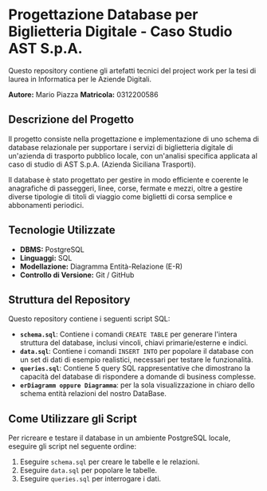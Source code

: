 # Progettazione Database per Biglietteria Digitale - Caso Studio AST S.p.A.

Questo repository contiene gli artefatti tecnici del project work per la tesi di laurea in Informatica per le Aziende Digitali.

**Autore:** Mario Piazza
**Matricola:** 0312200586

## Descrizione del Progetto

Il progetto consiste nella progettazione e implementazione di uno schema di database relazionale per supportare i servizi di biglietteria digitale di un'azienda di trasporto pubblico locale, con un'analisi specifica applicata al caso di studio di AST S.p.A. (Azienda Siciliana Trasporti).

Il database è stato progettato per gestire in modo efficiente e coerente le anagrafiche di passeggeri, linee, corse, fermate e mezzi, oltre a gestire diverse tipologie di titoli di viaggio come biglietti di corsa semplice e abbonamenti periodici.

## Tecnologie Utilizzate

* **DBMS:** PostgreSQL
* **Linguaggi:** SQL
* **Modellazione:** Diagramma Entità-Relazione (E-R)
* **Controllo di Versione:** Git / GitHub

## Struttura del Repository

Questo repository contiene i seguenti script SQL:

* **`schema.sql`**: Contiene i comandi `CREATE TABLE` per generare l'intera struttura del database, inclusi vincoli, chiavi primarie/esterne e indici.
* **`data.sql`**: Contiene i comandi `INSERT INTO` per popolare il database con un set di dati di esempio realistici, necessari per testare le funzionalità.
* **`queries.sql`**: Contiene 5 query SQL rappresentative che dimostrano la capacità del database di rispondere a domande di business complesse.
* **`erDiagramm oppure Diagramma`**: per la sola visualizzazione in chiaro dello schema entità relazioni del nostro DataBase.


## Come Utilizzare gli Script

Per ricreare e testare il database in un ambiente PostgreSQL locale, eseguire gli script nel seguente ordine:

1.  Eseguire `schema.sql` per creare le tabelle e le relazioni.
2.  Eseguire `data.sql` per popolare le tabelle.
3.  Eseguire `queries.sql` per interrogare i dati.
